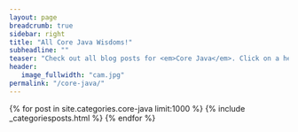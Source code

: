 ```yaml
---
layout: page
breadcrumb: true
sidebar: right
title: "All Core Java Wisdoms!"
subheadline: ""
teaser: "Check out all blog posts for <em>Core Java</em>. Click on a headline to read the teaser."
header:
   image_fullwidth: "cam.jpg"
permalink: "/core-java/"
---
```

{% for post in site.categories.core-java limit:1000 %}
  {% include  _categoriesposts.html %}
{% endfor %}
